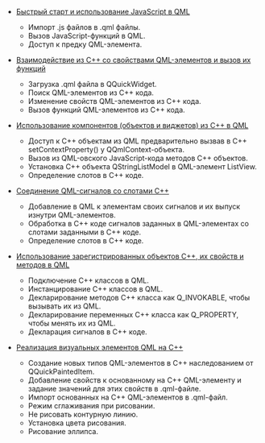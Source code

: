 - [Быстрый старт и использование JavaScript в QML](qml/hello-qtquick)
  - Импорт .js файлов в .qml файлы.
  - Вызов JavaScript-функций в QML.
  - Доступ к предку QML-элемента.


- [Взаимодействие из С++ со свойствами QМL-элементов и вызов их функций](qml/widget-exec-qml)
  - Загрузка .qml файла в QQuickWidget.
  - Поиск QML-элементов из C++ кода.
  - Изменение свойств QML-элементов из C++ кода.
  - Вызов функций QML-элементов из C++ кода.


- [Использование компонентов (объектов и виджетов) из С++ в QML](qml/export-objects-and-widgets-from-cpp-to-qml)
  - Доступ к C++ объектам из QML предварительно вызвав в C++ setContextProperty() у QQmlContext-объекта.
  - Вызов из QML-овского JavaScript-кода методов C++ объектов.
  - Установка С++ объекта QStringListModel в QML-элемент ListView.
  - Определение слотов в C++ коде.
  

- [Соединение QМL-сигналов со слотами С++](qml/connect-qml-signals-with-cpp-slots)
  - Добавление в QML к элементам своих сигналов и их выпуск изнутри QML-элементов.
  - Обработка в С++ коде сигналов заданных в QML-элементах со слотами заданными в C++ коде.  
  - Определение слотов в C++ коде.


- [Использование зарегистрированных объектов С++, их свойств и методов в QML](qml/use-cpp-objects-in-qml)
  - Подключение C++ классов в QML.
  - Инстанцирование C++ классов в QML.
  - Декларирование методов C++ класса как Q_INVOKABLE, чтобы вызывать их из QML.
  - Декларирование переменных C++ класса как Q_PROPERTY, чтобы менять их из QML.
  - Декларация сигналов в C++ коде.


- [Реализация визуальных элементов QML на С++](qml/custom-visual-qml-el)
  - Создание новых типов QML-элементов в C++ наследованием от QQuickPaintedItem.
  - Добавление свойств к основанному на C++ QML-элементу и задание значений для этих свойств в .qml-файле.
  - Импорт основанных на C++ QML-элементов в .qml-файл.
  - Режим сглаживания при рисовании.
  - Не рисовать контурную линию.
  - Установка цвета рисования.
  - Рисование эллипса.

